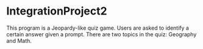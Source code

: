 # IntegrationProject2
This program is a Jeopardy-like quiz game.
Users are asked to identify a certain answer given a prompt.
There are two topics in the quiz: Geography and Math.
